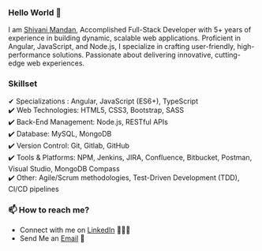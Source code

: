### Hello World 👋

I am <a href="www.linkedin.com/in/shivani-mandan">Shivani Mandan</a>, Accomplished Full-Stack Developer with 5+ years of experience in building dynamic, scalable web applications. Proficient in Angular, JavaScript, and Node.js, I specialize in crafting user-friendly, high-performance solutions. Passionate about delivering innovative, cutting-edge web experiences.

### Skillset

✔ Specializations : Angular, JavaScript (ES6+), TypeScript <br>
✔️ Web Technologies: HTML5, CSS3, Bootstrap, SASS <br>
✔️ Back-End Management: Node.js, RESTful APIs <br>
✔️ Database: MySQL, MongoDB <br>
✔️ Version Control: Git, Gitlab, GitHub <br>
✔️ Tools & Platforms: NPM, Jenkins, JIRA, Confluence, Bitbucket, Postman, Visual Studio, MongoDB Compass <br>
✔️ Other: Agile/Scrum methodologies, Test-Driven Development (TDD), CI/CD pipelines <br>




### 📫 How to reach me?

 - Connect with me on [LinkedIn](https://www.linkedin.com/in/shivani-mandan/) 👨🏻‍💻
 - Send Me an [Email](mailto:shivani.mandan58@gmail.com) 💌
